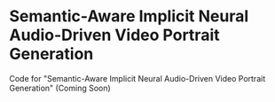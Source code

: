 # Semantic-Aware Implicit Neural Audio-Driven Video Portrait Generation
Code for "Semantic-Aware Implicit Neural Audio-Driven Video Portrait Generation" (Coming Soon)
